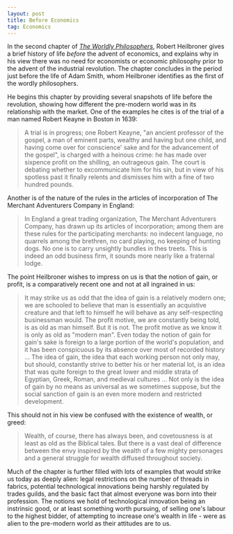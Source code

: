 ```yaml
---
layout: post
title: Before Economics
tag: Economics
---
```


In the second chapter of _[The Worldly Philosophers](https://www.penguin.co.uk/books/25872/the-worldly-philosophers-by-robert-l-heilbroner/9780140290066)_, Robert Heilbroner gives a brief history of life _before_ the advent of economics, and explains why in his view there was no need for economists or economic philosophy prior to the advent of the industrial revolution. The chapter concludes in the period just before the life of Adam Smith, whom Heilbroner identifies as the first of the wordly philosophers.

He begins this chapter by providing several snapshots of life before the revolution, showing how different the pre-modern world was in its relationship with the market. One of the examples he cites is of the trial of a man named Robert Keayne in Boston in 1639:

> A trial is in progress; one Robert Keayne, "an ancient professor of the gospel, a man of eminent parts, wealthy and having but one child, and having come over for conscience' sake and for the advancement of the gospel", is charged with a heinous crime: he has made over sixpence profit on the shilling, an outrageous gain. The court is debating whether to excommunicate him for his sin, but in view of his spotless past it finally relents and dismisses him with a fine of two hundred pounds.

Another is of the nature of the rules in the articles of incorporation of The Merchant Adventurers Company in England:

> In England a great trading organization, The Merchant Adventurers Company, has drawn up its articles of incorporation; among them are these rules for the participating merchants: no indecent language, no quarrels  among the brethren, no card playing, no keeping of hunting dogs. No one is to carry unsightly bundles in thes treets. This is indeed an odd business firm, it sounds more nearly like a fraternal lodge.

The point Heilbroner wishes to impress on us is that the notion of gain, or profit, is a comparatively recent one and not at all ingrained in us:

> It may strike us as odd that the idea of gain is a relatively modern one; we are schooled to believe that man is essentially an acquistive creature and that left to himself he will behave as any self-respecting businessman would. The profit motive, we are constantly being told, is as old as man himself. But it is not. The profit motive as we know it is only as old as "modern man". Even today the notion of gain for gain's sake is foreign to a large portion of the world's population, and it has been conspicuous by its absence over most of recorded history ... The idea of gain, the idea that each working person not only may, but should, constantly strive to better his or her material lot, is an idea that was quite foreign to the great lower and middle strata of Egyptian, Greek, Roman, and medieval cultures ... Not only is the idea of gain by no means as universal as we sometimes suppose, but the social sanction of gain is an even more modern and restricted development.

This should not in his view be confused with the existence of wealth, or greed:

> Wealth, of course, there has always been, and covetousness is at least as old as the Biblical tales. But there is a vast deal of difference between the envy inspired by the wealth of a few mighty personages and a general struggle for wealth diffused throughout society.

Much of the chapter is further filled with lots of examples that would strike us today as deeply alien: legal restrictions on the number of threads in fabrics, potential technological innovations being harshly regulated by trades guilds, and the basic fact that almost everyone was born into their profession. The notions we hold of technological innovation being an instrinsic good, or at least something worth pursuing, of selling one's labour to the highest bidder, of attempting to increase one's wealth in life - were as alien to the pre-modern world as their attitudes are to us.
